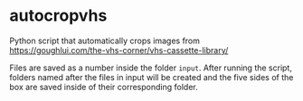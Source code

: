 # autocropvhs
Python script that automatically crops images from https://goughlui.com/the-vhs-corner/vhs-cassette-library/

Files are saved as a number inside the folder `input`. After running the script, folders named after the files in input will be created and the five sides of the box are saved inside of their corresponding folder.
